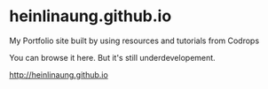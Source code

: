 heinlinaung.github.io
=====================

My Portfolio site built by using resources and tutorials from Codrops


You can browse it here. But it's still underdevelopement.

http://heinlinaung.github.io
